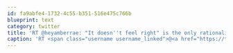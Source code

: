 ```yaml
---
id: fa9abfe4-1732-4c55-b351-516e475c766b
blueprint: text
category: twitter
title: 'RT @heyamberrae: "It doesn''t feel right" is the only rationalization you need to say No. Justification will only prolong the inevitable. Li…'
caption: 'RT <span class="username username_linked">@<a href="https://twitter.com/heyamberrae" title="Amber Rae">heyamberrae</a></span>: "It doesn''t feel right" is the only rationalization you need to say No. Justification will only prolong the inevitable. Li…'
---
```

